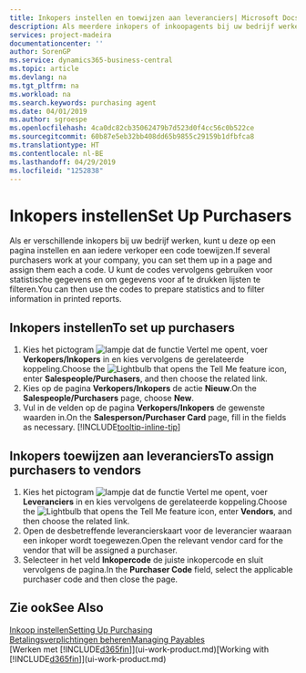 ```yaml
---
title: Inkopers instellen en toewijzen aan leveranciers| Microsoft Docs
description: Als meerdere inkopers of inkoopagents bij uw bedrijf werken, kunt u deze voor statistische analyses organiseren.
services: project-madeira
documentationcenter: ''
author: SorenGP
ms.service: dynamics365-business-central
ms.topic: article
ms.devlang: na
ms.tgt_pltfrm: na
ms.workload: na
ms.search.keywords: purchasing agent
ms.date: 04/01/2019
ms.author: sgroespe
ms.openlocfilehash: 4ca0dc82cb35062479b7d523d0f4cc56c0b522ce
ms.sourcegitcommit: 60b87e5eb32bb408dd65b9855c29159b1dfbfca8
ms.translationtype: HT
ms.contentlocale: nl-BE
ms.lasthandoff: 04/29/2019
ms.locfileid: "1252838"
---
```

# <a name="set-up-purchasers"></a><span data-ttu-id="af901-103">Inkopers instellen</span><span class="sxs-lookup"><span data-stu-id="af901-103">Set Up Purchasers</span></span>
<span data-ttu-id="af901-104">Als er verschillende inkopers bij uw bedrijf werken, kunt u deze op een pagina instellen en aan iedere verkoper een code toewijzen.</span><span class="sxs-lookup"><span data-stu-id="af901-104">If several purchasers work at your company, you can set them up in a page and assign them each a code.</span></span> <span data-ttu-id="af901-105">U kunt de codes vervolgens gebruiken voor statistische gegevens en om gegevens voor af te drukken lijsten te filteren.</span><span class="sxs-lookup"><span data-stu-id="af901-105">You can then use the codes to prepare statistics and to filter information in printed reports.</span></span>

## <a name="to-set-up-purchasers"></a><span data-ttu-id="af901-106">Inkopers instellen</span><span class="sxs-lookup"><span data-stu-id="af901-106">To set up purchasers</span></span>
1. <span data-ttu-id="af901-107">Kies het pictogram ![lampje dat de functie Vertel me opent](media/ui-search/search_small.png "Vertel me wat u wilt doen"), voer **Verkopers/Inkopers** in en kies vervolgens de gerelateerde koppeling.</span><span class="sxs-lookup"><span data-stu-id="af901-107">Choose the ![Lightbulb that opens the Tell Me feature](media/ui-search/search_small.png "Tell me what you want to do") icon, enter **Salespeople/Purchasers**, and then choose the related link.</span></span>
2. <span data-ttu-id="af901-108">Kies op de pagina **Verkopers/Inkopers** de actie **Nieuw**.</span><span class="sxs-lookup"><span data-stu-id="af901-108">On the **Salespeople/Purchasers** page, choose **New**.</span></span>
3. <span data-ttu-id="af901-109">Vul in de velden op de pagina **Verkopers/Inkopers** de gewenste waarden in.</span><span class="sxs-lookup"><span data-stu-id="af901-109">On the **Salesperson/Purchaser Card** page, fill in the fields as necessary.</span></span> [!INCLUDE[tooltip-inline-tip](includes/tooltip-inline-tip_md.md)]

## <a name="to-assign-purchasers-to-vendors"></a><span data-ttu-id="af901-110">Inkopers toewijzen aan leveranciers</span><span class="sxs-lookup"><span data-stu-id="af901-110">To assign purchasers to vendors</span></span>
1. <span data-ttu-id="af901-111">Kies het pictogram ![lampje dat de functie Vertel me opent](media/ui-search/search_small.png "Vertel me wat u wilt doen"), voer **Leveranciers** in en kies vervolgens de gerelateerde koppeling.</span><span class="sxs-lookup"><span data-stu-id="af901-111">Choose the ![Lightbulb that opens the Tell Me feature](media/ui-search/search_small.png "Tell me what you want to do") icon, enter **Vendors**, and then choose the related link.</span></span>
2. <span data-ttu-id="af901-112">Open de desbetreffende leverancierskaart voor de leverancier waaraan een inkoper wordt toegewezen.</span><span class="sxs-lookup"><span data-stu-id="af901-112">Open the relevant vendor card for the vendor that will be assigned a purchaser.</span></span>
3. <span data-ttu-id="af901-113">Selecteer in het veld **Inkopercode** de juiste inkopercode en sluit vervolgens de pagina.</span><span class="sxs-lookup"><span data-stu-id="af901-113">In the **Purchaser Code** field, select the applicable purchaser code and then close the page.</span></span>

## <a name="see-also"></a><span data-ttu-id="af901-114">Zie ook</span><span class="sxs-lookup"><span data-stu-id="af901-114">See Also</span></span>
[<span data-ttu-id="af901-115">Inkoop instellen</span><span class="sxs-lookup"><span data-stu-id="af901-115">Setting Up Purchasing</span></span>](purchasing-setup-purchasing.md)  
[<span data-ttu-id="af901-116">Betalingsverplichtingen beheren</span><span class="sxs-lookup"><span data-stu-id="af901-116">Managing Payables</span></span>](payables-manage-payables.md)  
<span data-ttu-id="af901-117">[Werken met [!INCLUDE[d365fin](includes/d365fin_md.md)]](ui-work-product.md)</span><span class="sxs-lookup"><span data-stu-id="af901-117">[Working with [!INCLUDE[d365fin](includes/d365fin_md.md)]](ui-work-product.md)</span></span>
